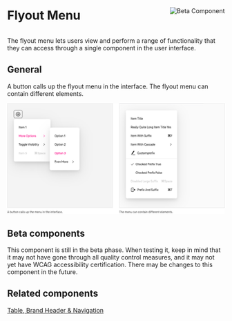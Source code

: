 <div style="display: inline-flex; align-items: center; justify-content: space-between; width: 100%;">
    <h1>Flyout Menu</h1>
    <img src="assets/tag-beta.svg" alt="Beta Component" />
</div>

The flyout menu lets users view and perform a range of functionality that they can access through a single component in the user interface.

## General

A button calls up the flyout menu in the interface. The flyout menu can contain different elements.

![Image Name](./img/General_en.png)

## Beta components

This component is still in the beta phase. When testing it, keep in mind that it may not have gone through all quality control measures, and it may not yet have WCAG accessibility certification. There may be changes to this component in the future.

## Related components

<a href="?path=/usage/components-table--standard">Table, </a>
<a href="?path=/usage/components-brand-header-navigation--standard">Brand Header & Navigation</a>
